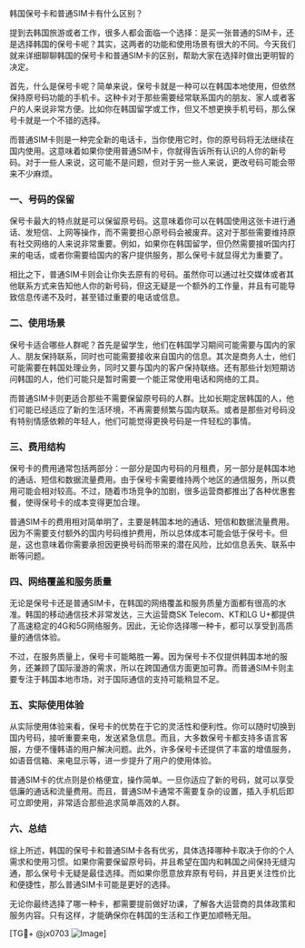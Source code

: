 韩国保号卡和普通SIM卡有什么区别？

提到去韩国旅游或者工作，很多人都会面临一个选择：是买一张普通的SIM卡，还是选择韩国的保号卡呢？其实，这两者的功能和使用场景有很大的不同。今天我们就来详细聊聊韩国的保号卡和普通SIM卡的区别，帮助大家在选择时做出更明智的决定。

首先，什么是保号卡呢？简单来说，保号卡就是一种可以在韩国本地使用，但依然保持原号码功能的手机卡。这种卡对于那些需要经常联系国内的朋友、家人或者客户的人来说非常方便。比如你在韩国留学或工作，但又不想更换手机号码，那么保号卡就是一个不错的选择。

而普通SIM卡则是一种完全新的电话卡，当你使用它时，你的原号码将无法继续在国内使用。这意味着如果你使用普通SIM卡，你就得告诉所有认识的人你的新号码。对于一些人来说，这可能不是问题，但对于另一些人来说，更改号码可能会带来不少麻烦。

### 一、号码的保留

保号卡最大的特点就是可以保留原号码。这意味着你可以在韩国使用这张卡进行通话、发短信、上网等操作，而不需要担心原号码会被废弃。这对于那些需要维持原有社交网络的人来说非常重要。例如，如果你在韩国留学，但仍然需要接听国内打来的电话，或者你需要给国内的客户提供服务，那么保号卡就显得尤为重要了。

相比之下，普通SIM卡则会让你失去原有的号码。虽然你可以通过社交媒体或者其他联系方式来告知他人你的新号码，但这无疑是一个额外的工作量，并且有可能导致信息传递不及时，甚至错过重要的电话或信息。

### 二、使用场景

保号卡适合哪些人群呢？首先是留学生，他们在韩国学习期间可能需要与国内的家人、朋友保持联系，同时也可能需要接收来自国内的信息。其次是商务人士，他们可能需要在韩国处理业务，同时又要与国内的客户保持联络。还有那些计划短期访问韩国的人，他们可能只是暂时需要一个能正常使用电话和网络的工具。

而普通SIM卡则更适合那些不需要保留原号码的人群。比如长期定居韩国的人，他们可能已经适应了新的生活环境，不再需要频繁与国内联系。或者是那些对号码没有特别情感依赖的年轻人，他们可能觉得更换号码是一件轻松的事情。

### 三、费用结构

保号卡的费用通常包括两部分：一部分是国内号码的月租费，另一部分是韩国本地的通话、短信和数据流量费用。由于保号卡需要维持两个地区的通信服务，所以费用可能会相对较高。不过，随着市场竞争的加剧，很多运营商都推出了各种优惠套餐，使得保号卡的成本变得更加合理。

普通SIM卡的费用相对简单明了，主要是韩国本地的通话、短信和数据流量费用。因为不需要支付额外的国内号码维护费用，所以总体成本可能会低于保号卡。但是，这也意味着你需要承担因更换号码而带来的潜在风险，比如信息丢失、联系中断等问题。

### 四、网络覆盖和服务质量

无论是保号卡还是普通SIM卡，在韩国的网络覆盖和服务质量方面都有很高的水准。韩国的移动通信技术非常发达，三大运营商SK Telecom、KT和LG U+都提供了高速稳定的4G和5G网络服务。因此，无论你选择哪一种卡，都可以享受到高质量的通信体验。

不过，在服务质量上，保号卡可能略胜一筹。因为保号卡不仅提供韩国本地的服务，还兼顾了国际漫游的需求，所以在跨国通信方面更加可靠。而普通SIM卡则主要专注于韩国本地市场，对于国际通信的支持可能稍显不足。

### 五、实际使用体验

从实际使用体验来看，保号卡的优势在于它的灵活性和便利性。你可以随时切换到国内号码，接听重要来电，发送紧急信息。而且，大多数保号卡都支持多语言客服，方便不懂韩语的用户解决问题。此外，许多保号卡还提供了丰富的增值服务，如语音信箱、来电显示等，进一步提升了用户的使用体验。

普通SIM卡的优点则是价格便宜，操作简单。一旦你适应了新的号码，就可以享受低廉的通话和流量费用。而且，普通SIM卡通常不需要复杂的设置，插入手机后即可立即使用，非常适合那些追求简单高效的人群。

### 六、总结

综上所述，韩国的保号卡和普通SIM卡各有优劣，具体选择哪种卡取决于你的个人需求和使用习惯。如果你需要保留原号码，并且希望在国内和韩国之间保持无缝沟通，那么保号卡无疑是最佳选择。而如果你愿意放弃原有号码，并且更关注性价比和便捷性，那么普通SIM卡可能是更好的选择。

无论你最终选择了哪一种卡，都需要提前做好功课，了解各大运营商的具体政策和服务内容。只有这样，才能确保你在韩国的生活和工作更加顺畅无阻。

[TG💪+ @jx0703 ![Image](https://github.com/user-attachments/assets/dbca1d08-cadb-493c-b0ec-ad6f7a83f270)]